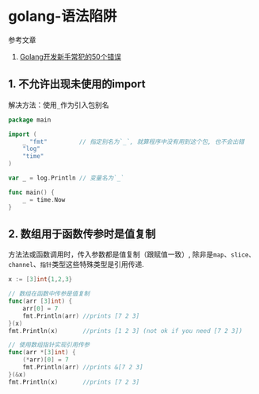 # golang-语法陷阱

参考文章

1. [Golang开发新手常犯的50个错误](https://blog.csdn.net/gezhonglei2007/article/details/52237582)

## 1. 不允许出现未使用的import

解决方法：使用`_`作为引入包别名

```go
package main

import (  
    _ "fmt"         // 指定别名为`_`, 就算程序中没有用到这个包, 也不会出错
    "log"
    "time"
)

var _ = log.Println // 变量名为`_`

func main() {  
    _ = time.Now
}
```

## 2. 数组用于函数传参时是值复制

方法法或函数调用时，传入参数都是值复制（跟赋值一致）, 除非是`map`、`slice`、`channel`、`指针`类型这些特殊类型是引用传递.

```go
x := [3]int{1,2,3}

// 数组在函数中传参是值复制
func(arr [3]int) {
    arr[0] = 7
    fmt.Println(arr) //prints [7 2 3]
}(x)
fmt.Println(x)       //prints [1 2 3] (not ok if you need [7 2 3])

// 使用数组指针实现引用传参
func(arr *[3]int) {
    (*arr)[0] = 7
    fmt.Println(arr) //prints &[7 2 3]
}(&x)
fmt.Println(x)       //prints [7 2 3]
```
